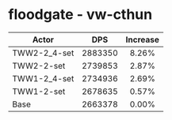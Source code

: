 # floodgate - vw-cthun
| Actor | DPS | Increase |
|---|:---:|:---:|
|TWW2-2_4-set|2883350|8.26%|
|TWW2-2-set|2739853|2.87%|
|TWW1-2_4-set|2734936|2.69%|
|TWW1-2-set|2678635|0.57%|
|Base|2663378|0.00%|
